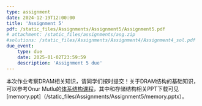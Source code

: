 ```yaml
---
type: assignment
date: 2024-12-19T12:00:00
title: 'Assignment 5'
pdf: /static_files/Assignments/Assignment5/Assignment5.pdf
# attachment: /static_files/assignments/asg.zip
#solutions: /static_files/Assignments/Assignment4/Assignment4_sol.pdf
due_event: 
    type: due
    date: 2025-01-02T23:59:59
    description: 'Assignment 5 due'
---
```

本次作业考察DRAM相关知识，请同学们按时提交！关于DRAM结构的基础知识，可以参考Onur Mutlu的[体系结构课程](https://www.youtube.com/channel/UCIwQ8uOeRFgOEvBLYc3kc3g)，其中和存储结构相关PPT下载可见[memory.ppt]（/static_files/Assignments/Assignment5/memory.pptx）。